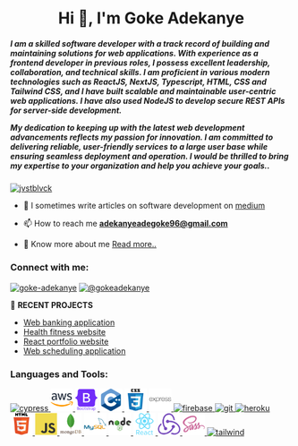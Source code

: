 <h1 align="center">Hi 👋, I'm Goke Adekanye</h1>

<h5 align="start">I am a skilled software developer with a track record of building and maintaining solutions for web applications. With experience as a frontend developer in previous roles, I possess excellent leadership, collaboration, and technical skills. I am proficient in various modern technologies such as ReactJS, NextJS, Typescript, HTML, CSS and Tailwind CSS, and I have built scalable and maintainable user-centric web applications. I have also used NodeJS to develop secure REST APIs for server-side development.

My dedication to keeping up with the latest web development advancements reflects my passion for innovation. I am committed to delivering reliable, user-friendly services to a large user base while ensuring seamless deployment and operation. I would be thrilled to bring my expertise to your organization and help you achieve your goals..</h5>

<p align="left"> <a href="https://twitter.com/jvstblvck" target="blank"><img src="https://img.shields.io/twitter/follow/jvstblvck?logo=twitter&style=for-the-badge" alt="jvstblvck" /></a> </p>

- 📝 I sometimes write articles on software development on [medium](https://gokeadekanye.medium.com/)

- 📫 How to reach me **adekanyeadegoke96@gmail.com**

- 📄 Know more about me [Read more..](https://gokeadekanye.netlify.app/about)

<h3 align="left">Connect with me:</h3>
<p align="left">

<a href="https://linkedin.com/in/goke-adekanye" target="blank"><img align="center" src="https://raw.githubusercontent.com/rahuldkjain/github-profile-readme-generator/master/src/images/icons/Social/linked-in-alt.svg" alt="goke-adekanye" height="30" width="40" /></a>
<a href="https://medium.com/@gokeadekanye" target="blank"><img align="center" src="https://raw.githubusercontent.com/rahuldkjain/github-profile-readme-generator/master/src/images/icons/Social/medium.svg" alt="@gokeadekanye" height="30" width="40" /></a>
</p>


📕 **RECENT PROJECTS**

<!-- PROJECT-LIST:START -->
- [Web banking application](https://apebanking.netlify.app)
- [Health fitness website](https://activefusionv1.netlify.app)
- [React portfolio website](https://gokeadekanye.netlify.app)
- [Web scheduling application](https://schedully.netlify.app)
<!-- PROJECT-LIST:END -->

<h3 align="left">Languages and Tools:</h3>
<p align="left"> <a href="https://www.cypress.io" target="_blank"> <img src="https://raw.githubusercontent.com/simple-icons/simple-icons/6e46ec1fc23b60c8fd0d2f2ff46db82e16dbd75f/icons/cypress.svg" alt="cypress" width="40" height="40"/> </a> <a href="https://aws.amazon.com" target="_blank"> <img src="https://raw.githubusercontent.com/devicons/devicon/master/icons/amazonwebservices/amazonwebservices-original-wordmark.svg" alt="aws" width="40" height="40"/> </a> <a href="https://getbootstrap.com" target="_blank"> <img src="https://raw.githubusercontent.com/devicons/devicon/master/icons/bootstrap/bootstrap-plain-wordmark.svg" alt="bootstrap" width="40" height="40"/> </a> <a href="https://www.w3schools.com/cpp/" target="_blank"> <img src="https://raw.githubusercontent.com/devicons/devicon/master/icons/cplusplus/cplusplus-original.svg" alt="cplusplus" width="40" height="40"/> </a> <a href="https://www.w3schools.com/css/" target="_blank"> <img src="https://raw.githubusercontent.com/devicons/devicon/master/icons/css3/css3-original-wordmark.svg" alt="css3" width="40" height="40"/> </a> <a href="https://expressjs.com" target="_blank"> <img src="https://raw.githubusercontent.com/devicons/devicon/master/icons/express/express-original-wordmark.svg" alt="express" width="40" height="40"/> </a> <a href="https://firebase.google.com/" target="_blank"> <img src="https://www.vectorlogo.zone/logos/firebase/firebase-icon.svg" alt="firebase" width="40" height="40"/> </a> <a href="https://git-scm.com/" target="_blank"> <img src="https://www.vectorlogo.zone/logos/git-scm/git-scm-icon.svg" alt="git" width="40" height="40"/> </a> <a href="https://heroku.com" target="_blank"> <img src="https://www.vectorlogo.zone/logos/heroku/heroku-icon.svg" alt="heroku" width="40" height="40"/> </a> <a href="https://www.w3.org/html/" target="_blank"> <img src="https://raw.githubusercontent.com/devicons/devicon/master/icons/html5/html5-original-wordmark.svg" alt="html5" width="40" height="40"/> </a> <a href="https://developer.mozilla.org/en-US/docs/Web/JavaScript" target="_blank"> <img src="https://raw.githubusercontent.com/devicons/devicon/master/icons/javascript/javascript-original.svg" alt="javascript" width="40" height="40"/> </a> <a href="https://www.mongodb.com/" target="_blank"> <img src="https://raw.githubusercontent.com/devicons/devicon/master/icons/mongodb/mongodb-original-wordmark.svg" alt="mongodb" width="40" height="40"/> </a> <a href="https://www.mysql.com/" target="_blank"> <img src="https://raw.githubusercontent.com/devicons/devicon/master/icons/mysql/mysql-original-wordmark.svg" alt="mysql" width="40" height="40"/> </a> <a href="https://nodejs.org" target="_blank"> <img src="https://raw.githubusercontent.com/devicons/devicon/master/icons/nodejs/nodejs-original-wordmark.svg" alt="nodejs" width="40" height="40"/> </a> <a href="https://reactjs.org/" target="_blank"> <img src="https://raw.githubusercontent.com/devicons/devicon/master/icons/react/react-original-wordmark.svg" alt="react" width="40" height="40"/> </a> <a href="https://redux.js.org" target="_blank"> <img src="https://raw.githubusercontent.com/devicons/devicon/master/icons/redux/redux-original.svg" alt="redux" width="40" height="40"/> </a> <a href="https://sass-lang.com" target="_blank"> <img src="https://raw.githubusercontent.com/devicons/devicon/master/icons/sass/sass-original.svg" alt="sass" width="40" height="40"/> </a> <a href="https://tailwindcss.com/" target="_blank"> <img src="https://www.vectorlogo.zone/logos/tailwindcss/tailwindcss-icon.svg" alt="tailwind" width="40" height="40"/> </a> </p>
